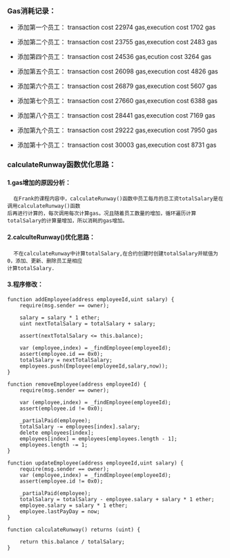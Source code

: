 ### Gas消耗记录：
* 添加第一个员工：
transaction cost	22974 gas,execution cost	1702 gas 

* 添加第二个员工：
transaction cost	23755 gas,execution cost	2483 gas 

* 添加第四个员工：
transaction cost 	24536 gas,ecution  cost 	3264 gas 

* 添加第五个员工：
transaction cost 	26098 gas,execution cost 	4826 gas 

* 添加第六个员工：
transaction cost 	26879 gas,execution cost 	5607 gas 

* 添加第七个员工：
transaction cost 	27660 gas,execution cost 	6388 gas 

* 添加第八个员工：
transaction cost 	28441 gas,execution cost 	7169 gas 

* 添加第九个员工：
transaction cost 	29222 gas,execution cost 	7950 gas 

* 添加第十个员工：
transaction cost 	30003 gas,execution cost 	8731 gas 

### calculateRunway函数优化思路：
#### 1.gas增加的原因分析：
      在Frank的课程内容中，calculateRunway()函数中员工每月的总工资totalSalary是在调用calculateRunway()函数
    后再进行计算的，每次调用每次计算gas。况且随着员工数量的增加，循环遍历计算totalSalary的计算量增加，所以消耗的gas增加。
#### 2.calculteRunway()优化思路：
      不在calculateRunway中计算totalSalary,在合约创建时创建totalSalary并赋值为0，添加、更新、删除员工是相应
    计算totalSalary.
#### 3.程序修改：
    function addEmployee(address employeeId,uint salary) {
        require(msg.sender == owner);
        
        salary = salary * 1 ether;
        uint nextTotalSalary = totalSalary + salary;
        
        assert(nextTotalSalary <= this.balance);
        
        var (employee,index) = _findEmployee(employeeId);
        assert(employee.id == 0x0);
        totalSalary = nextTotalSalary;
        employees.push(Employee(employeeId,salary,now));
    }
    
    function removeEmployee(address employeeId) {
        require(msg.sender == owner);
        
        var (employee,index) = _findEmployee(employeeId);
        assert(employee.id != 0x0);
        
        _partialPaid(employee);
        totalSalary -= employees[index].salary;
        delete employees[index];
        employees[index] = employees[employees.length - 1];
        employees.length -= 1;
    }
    
    function updateEmployee(address employeeId,uint salary) {
        require(msg.sender == owner);
        var (employee,index) = _findEmployee(employeeId);
        assert(employee.id != 0x0);
        
        _partialPaid(employee);
        totalSalary = totalSalary - employee.salary + salary * 1 ether;
        employee.salary = salary * 1 ether;
        employee.lastPayDay = now;
    }
    
    function calculateRunway() returns (uint) {
        
        return this.balance / totalSalary;
    }

